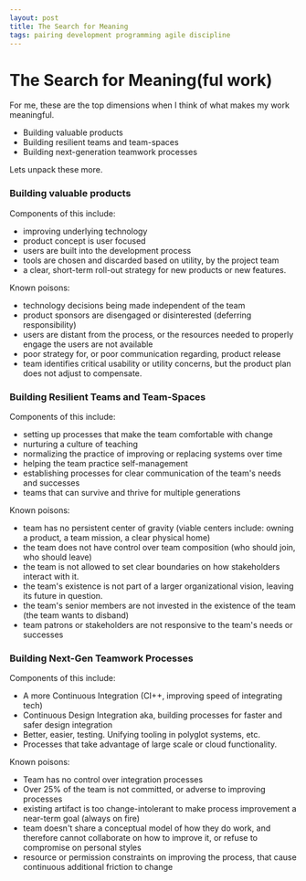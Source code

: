 ```yaml
---
layout: post
title: The Search for Meaning
tags: pairing development programming agile discipline
---
```


# The Search for Meaning(ful work)

For me, these are the top dimensions when I think of what makes my work meaningful.

  - Building valuable products
  - Building resilient teams and team-spaces
  - Building next-generation teamwork processes
  
Lets unpack these more.

### Building valuable products

Components of this include:
  
  - improving underlying technology
  - product concept is user focused
  - users are built into the development process
  - tools are chosen and discarded based on utility, by the project team
  - a clear, short-term roll-out strategy for new products or new features. 

Known poisons:

  - technology decisions being made independent of the team
  - product sponsors are disengaged or disinterested (deferring responsibility)
  - users are distant from the process, or the resources needed to properly engage the users are not available
  - poor strategy for, or poor communication regarding, product release
  - team identifies critical usability or utility concerns, but the product plan does not adjust to compensate.
   

### Building Resilient Teams and Team-Spaces

Components of this include:

  - setting up processes that make the team comfortable with change
  - nurturing a culture of teaching
  - normalizing the practice of improving or replacing systems over time
  - helping the team practice self-management
  - establishing processes for clear communication of the team's needs and successes
  - teams that can survive and thrive for multiple generations
  
Known poisons:

  - team has no persistent center of gravity (viable centers include: owning a product, a team mission, a clear physical home)
  - the team does not have control over team composition (who should join, who should leave)
  - the team is not allowed to set clear boundaries on how stakeholders interact with it.
  - the team's existence is not part of a larger organizational vision, leaving its future in question.
  - the team's senior members are not invested in the existence of the team (the team wants to disband)
  - team patrons or stakeholders are not responsive to the team's needs or successes


### Building Next-Gen Teamwork Processes

Components of this include:

  - A more Continuous Integration (CI++, improving speed of integrating tech)
  - Continuous Design Integration aka, building processes for faster and safer design integration
  - Better, easier, testing. Unifying tooling in polyglot systems, etc.
  - Processes that take advantage of large scale or cloud functionality.
  
Known poisons:

  - Team has no control over integration processes
  - Over 25% of the team is not committed, or adverse to improving processes
  - existing artifact is too change-intolerant to make process improvement a near-term goal (always on fire)
  - team doesn't share a conceptual model of how they do work, and therefore cannot collaborate on how to improve it, or refuse to compromise on personal styles
  - resource or permission constraints on improving the process, that cause continuous additional friction to change